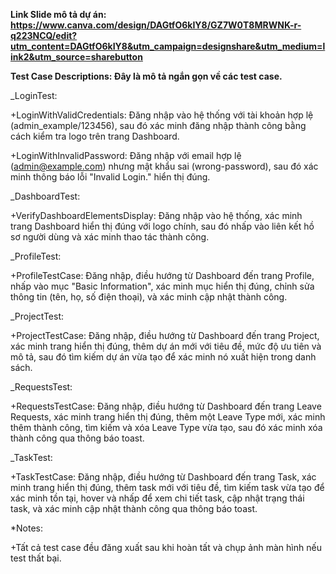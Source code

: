 **Link Slide mô tả dự án: https://www.canva.com/design/DAGtfO6kIY8/GZ7W0T8MRWNK-r-q223NCQ/edit?utm_content=DAGtfO6kIY8&utm_campaign=designshare&utm_medium=link2&utm_source=sharebutton**


**Test Case Descriptions: Đây là mô tả ngắn gọn về các test case.** 


_LoginTest:

+LoginWithValidCredentials: Đăng nhập vào hệ thống với tài khoản hợp lệ (admin_example/123456), sau đó xác minh đăng nhập thành công bằng cách kiểm tra logo trên trang Dashboard.

+LoginWithInvalidPassword: Đăng nhập với email hợp lệ (admin@example.com) nhưng mật khẩu sai (wrong-password), sau đó xác minh thông báo lỗi "Invalid Login." hiển thị đúng.

_DashboardTest:

+VerifyDashboardElementsDisplay: Đăng nhập vào hệ thống, xác minh trang Dashboard hiển thị đúng với logo chính, sau đó nhấp vào liên kết hồ sơ người dùng và xác minh thao tác thành công.

_ProfileTest:

+ProfileTestCase: Đăng nhập, điều hướng từ Dashboard đến trang Profile, nhấp vào mục "Basic Information", xác minh mục hiển thị đúng, chỉnh sửa thông tin (tên, họ, số điện thoại), và xác minh cập nhật thành công.

_ProjectTest:

+ProjectTestCase: Đăng nhập, điều hướng từ Dashboard đến trang Project, xác minh trang hiển thị đúng, thêm dự án mới với tiêu đề, mức độ ưu tiên và mô tả, sau đó tìm kiếm dự án vừa tạo để xác minh nó xuất hiện trong danh sách.

_RequestsTest:

+RequestsTestCase: Đăng nhập, điều hướng từ Dashboard đến trang Leave Requests, xác minh trang hiển thị đúng, thêm một Leave Type mới, xác minh thêm thành công, tìm kiếm và xóa Leave Type vừa tạo, sau đó xác minh xóa thành công qua thông báo toast.

_TaskTest:

+TaskTestCase: Đăng nhập, điều hướng từ Dashboard đến trang Task, xác minh trang hiển thị đúng, thêm task mới với tiêu đề, tìm kiếm task vừa tạo để xác minh tồn tại, hover và nhấp để xem chi tiết task, cập nhật trạng thái task, và xác minh cập nhật thành công qua thông báo toast.

*Notes:

+Tất cả test case đều đăng xuất sau khi hoàn tất và chụp ảnh màn hình nếu test thất bại.
